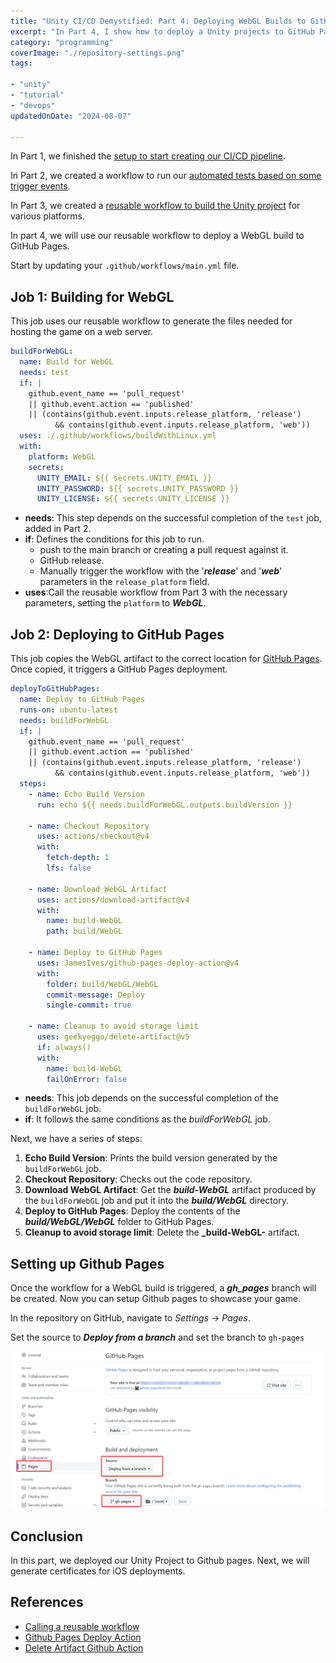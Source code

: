 ```yaml
---
title: "Unity CI/CD Demystified: Part 4: Deploying WebGL Builds to GitHub Pages"
excerpt: "In Part 4, I show how to deploy a Unity projects to GitHub Pages"
category: "programming"
coverImage: "./repository-settings.png"
tags:

- "unity"
- "tutorial"
- "devops"
updatedOnDate: "2024-08-07"

---
```


In Part 1, we finished the [setup to start creating our CI/CD pipeline](./unity-cicd-one-time-setup).

In Part 2, we created a workflow to run our [automated tests based on some trigger events](./unity-cicd-trigger-events-tests).

In Part 3, we created a [reusable workflow to build the Unity project](./unity-cicd-linux-build) for various platforms.

In part 4, we will use our reusable workflow to deploy a WebGL build to GitHub Pages.

Start by updating your `.github/workflows/main.yml` file.

## Job 1: Building for WebGL

This job uses our reusable workflow to generate the files needed for hosting the game on a web server.

```yaml
buildForWebGL:
  name: Build for WebGL
  needs: test
  if: |
    github.event_name == 'pull_request' 
    || github.event.action == 'published' 
    || (contains(github.event.inputs.release_platform, 'release') 
          && contains(github.event.inputs.release_platform, 'web'))
  uses: ./.github/workflows/buildWithLinux.yml
  with:
    platform: WebGL
    secrets:
      UNITY_EMAIL: ${{ secrets.UNITY_EMAIL }}
      UNITY_PASSWORD: ${{ secrets.UNITY_PASSWORD }}
      UNITY_LICENSE: ${{ secrets.UNITY_LICENSE }}
```

- **needs**: This step depends on the successful completion of the `test` job, added in Part 2.
- **if**: Defines the conditions for this job to run.
  - push to the main branch or creating a pull request against it.
  - GitHub release.
  - Manually trigger the workflow with the '**_release_**' and '**_web_**' parameters in the `release_platform` field.
- **uses**:Call the reusable workflow from Part 3 with the necessary parameters, setting the `platform` to **_WebGL_**.

## Job 2: Deploying to GitHub Pages

This job copies the WebGL artifact to the correct location for [GitHub Pages](https://pages.github.com/). Once copied, it triggers a GitHub Pages deployment.

```yaml
deployToGitHubPages:
  name: Deploy to GitHub Pages
  runs-on: ubuntu-latest
  needs: buildForWebGL
  if: |
    github.event_name == 'pull_request' 
    || github.event.action == 'published' 
    || (contains(github.event.inputs.release_platform, 'release') 
          && contains(github.event.inputs.release_platform, 'web'))
  steps:
    - name: Echo Build Version
      run: echo ${{ needs.buildForWebGL.outputs.buildVersion }}

    - name: Checkout Repository
      uses: actions/checkout@v4
      with:
        fetch-depth: 1
        lfs: false

    - name: Download WebGL Artifact
      uses: actions/download-artifact@v4
      with:
        name: build-WebGL
        path: build/WebGL

    - name: Deploy to GitHub Pages
      uses: JamesIves/github-pages-deploy-action@v4
      with:
        folder: build/WebGL/WebGL
        commit-message: Deploy
        single-commit: true

    - name: Cleanup to avoid storage limit
      uses: geekyeggo/delete-artifact@v5
      if: always()
      with:
        name: build-WebGL
        failOnError: false
```

- **needs**: This job depends on the successful completion of the `buildForWebGL` job.
- **if**:  It follows the same conditions as the _buildForWebGL_ job.

Next, we have a series of steps:

1. **Echo Build Version**: Prints the build version generated by the `buildForWebGL` job.
2. **Checkout Repository**: Checks out the code repository.
3. **Download WebGL Artifact**: Get the **_build-WebGL_** artifact produced by the `buildForWebGL` job and put it into the **_build/WebGL_** directory.
4. **Deploy to GitHub Pages**: Deploy the contents of the **_build/WebGL/WebGL_** folder to GitHub Pages.
5. **Cleanup to avoid storage limit**: Delete the **_build-WebGL-** artifact.

## Setting up Github Pages

Once the workflow for a WebGL build is triggered, a _**gh_pages**_ branch will be created. Now you can setup Github pages to showcase your game.

In the repository on GitHub, navigate to _Settings_ -> _Pages_.

Set the source to **_Deploy from a branch_** and set the branch to `gh-pages`

![Repository Settings](./repository-settings.png)

## Conclusion

In this part, we deployed our Unity Project to Github pages. Next, we will generate certificates for iOS deployments.

## References

- [Calling a reusable workflow](https://docs.github.com/en/actions/using-workflows/reusing-workflows#calling-a-reusable-workflow)
- [Github Pages Deploy Action](https://github.com/marketplace/actions/github-pages-deploy-action)
- [Delete Artifact Github Action](https://github.com/marketplace/actions/delete-artifact)
